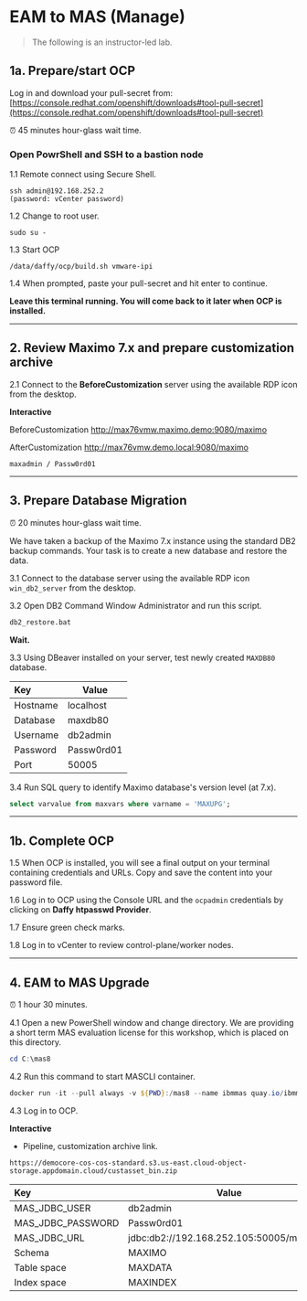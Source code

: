 # EAM to MAS (Manage)

> The following is an instructor-led lab.

## 1a. Prepare/start OCP

Log in and download your pull-secret from: [https://console.redhat.com/openshift/downloads#tool-pull-secret](https://console.redhat.com/openshift/downloads#tool-pull-secret)

⏰ 45 minutes hour-glass wait time.

### Open PowrShell and SSH to a bastion node

1.1 Remote connect using Secure Shell.
```shell
ssh admin@192.168.252.2
(password: vCenter password)
```
1.2 Change to root user.
```shell
sudo su -
```
1.3 Start OCP
```shell
/data/daffy/ocp/build.sh vmware-ipi
```
1.4 When prompted, paste your pull-secret and hit enter to continue.

**Leave this terminal running. You will come back to it later when OCP is installed.**

---

## 2. Review Maximo 7.x and prepare customization archive

2.1 Connect to the **BeforeCustomization** server using the available RDP icon from the desktop.

**Interactive**

BeforeCustomization
http://max76vmw.maximo.demo:9080/maximo

AfterCustomization
http://max76vmw.demo.local:9080/maximo

`maxadmin / Passw0rd01`

---

## 3. Prepare Database Migration

⏰ 20 minutes hour-glass wait time.

We have taken a backup of the Maximo 7.x instance using the standard DB2 backup commands. Your task is to create a new database and restore the data.

3.1 Connect to the database server using the available RDP icon `win_db2_server` from the desktop.

3.2 Open DB2 Command Window Administrator and run this script.
```bat
db2_restore.bat
```

**Wait.**

3.3 Using DBeaver installed on your server, test newly created `MAXDB80` database.

|Key  |Value  |
|:----|---|
|Hostname  |localhost  |
|Database  |maxdb80  |
|Username  |db2admin  |
|Password  |Passw0rd01  |
|Port  |50005  |

3.4 Run SQL query to identify Maximo database's version level (at 7.x).
```sql
select varvalue from maxvars where varname = 'MAXUPG';
```

---

## 1b. Complete OCP

1.5 When OCP is installed, you will see a final output on your terminal containing credentials and URLs. Copy and save the content into your password file.

1.6 Log in to OCP using the Console URL and the `ocpadmin` credentials by clicking on **Daffy htpasswd Provider**.

1.7 Ensure green check marks.

1.8 Log in to vCenter to review control-plane/worker nodes.

---

## 4. EAM to MAS Upgrade

⏰ 1 hour 30 minutes.

4.1 Open a new PowerShell window and change directory. We are providing a short term MAS evaluation license for this workshop, which is placed on this directory.
```PowerShell
cd C:\mas8
```

4.2 Run this command to start MASCLI container.
```PowerShell
docker run -it --pull always -v ${PWD}:/mas8 --name ibmmas quay.io/ibmmas/cli:7.14.1
```

4.3 Log in to OCP.

**Interactive**

- Pipeline, customization archive link.
```
https://democore-cos-cos-standard.s3.us-east.cloud-object-storage.appdomain.cloud/custasset_bin.zip
```
|Key  |Value  |
|:----|---|
|MAS_JDBC_USER  |db2admin  |
|MAS_JDBC_PASSWORD  |Passw0rd01  |
|MAS_JDBC_URL  |jdbc:db2://192.168.252.105:50005/maxdb80  |
|Schema  |MAXIMO  |
|Table space  |MAXDATA  |
|Index space  |MAXINDEX  |
